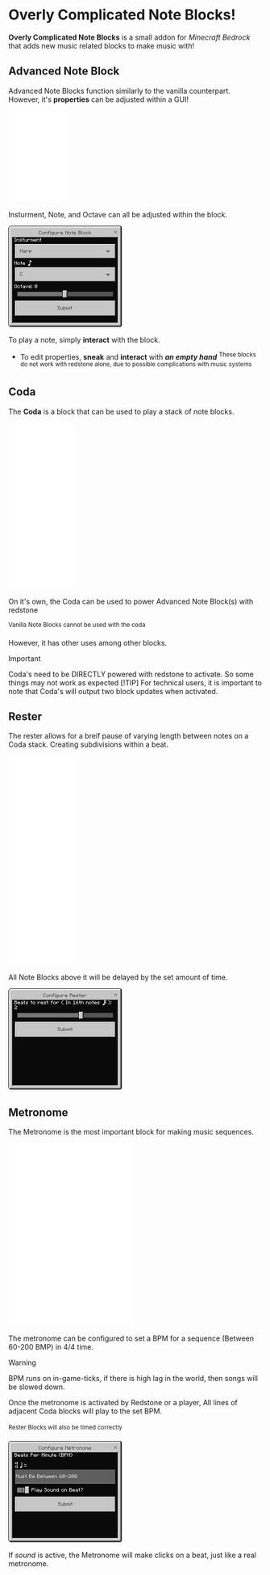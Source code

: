 # Overly Complicated Note Blocks!

**Overly Complicated Note Blocks** is a small addon for *Minecraft Bedrock* that adds new music related blocks to make music with!

## Advanced Note Block
Advanced Note Blocks function similarly to the vanilla counterpart. However, it's **properties** can be adjusted within a GUI!

![Advanced Note Block](/renders/noteblock.gif)

Insturment, Note, and Octave can all be adjusted within the block.

![Advanced Note Block UI](/renders/noteblock-ui.png)

To play a note, simply **interact** with the block.
- To edit properties, **sneak** and **interact** with ***an empty hand***
<sup>These blocks do not work with redstone alone, due to possible complications with music systems</sup>

## Coda
The **Coda** is a block that can be used to play a stack of note blocks.

![Coda](/renders/coda.gif)

On it's own, the Coda can be used to power Advanced Note Block(s) with redstone

<sup>Vanilla Note Blocks cannot be used with the coda</sup>

However, it has other uses among other blocks.

> [!IMPORTANT]
> Coda's need to be DIRECTLY powered with redstone to activate. So some things may not work as expected
> [!TIP]
> For technical users, it is important to note that Coda's will output two block updates when activated.

## Rester
The rester allows for a breif pause of varying length between notes on a Coda stack. Creating subdivisions within a beat.

![Rester](/renders/rester.gif)

All Note Blocks above it will be delayed by the set amount of time.

![Rester GUI](/renders/rester-ui.png)

## Metronome
The Metronome is the most important block for making music sequences.

![Metronome Block](/renders/metronome.gif)

The metronome can be configured to set a BPM for a sequence (Between 60-200 BMP) in 4/4 time.
> [!WARNING]
> BPM runs on in-game-ticks, if there is high lag in the world, then songs will be slowed down.

Once the metronome is activated by Redstone or a player, All lines of adjacent Coda blocks will play to the set BPM.

<sup>Rester Blocks will also be timed correctly<sup>

![Metronome GUI](/renders/metronome-ui.png)

If *sound* is active, the Metronome will make clicks on a beat, just like a real metronome.